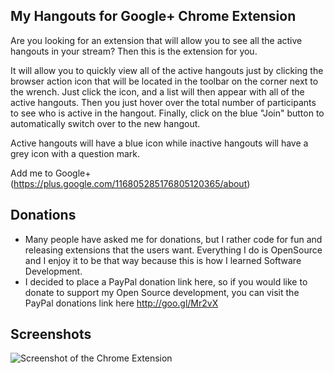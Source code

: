 My Hangouts for Google+ Chrome Extension
---------------------------------------

Are you looking for an extension that will allow you to see all the active hangouts
in your stream? Then this is the extension for you.

It will allow you to quickly view all of the active hangouts just by clicking the
browser action icon that will be located in the toolbar on the corner next to the
wrench. Just click the icon, and a list will then appear with all of the active
hangouts. Then you just hover over the total number of participants to see who
is active in the hangout. Finally, click on the blue "Join" button to automatically
switch over to the new hangout.

Active hangouts will have a blue icon while inactive hangouts will have a grey
icon with a question mark.

Add me to Google+ (https://plus.google.com/116805285176805120365/about)

Donations
----------

 - Many people have asked me for donations, but I rather code for fun and releasing
   extensions that the users want. Everything I do is OpenSource and I enjoy it
   to be that way because this is how I learned Software Development. 
 - I decided to place a PayPal donation link here, so if you would like to donate
   to support my Open Source development, you can visit the PayPal donations link
   here http://goo.gl/Mr2vX

Screenshots
----------

![Screenshot of the Chrome Extension](https://github.com/mohamedmansour/my-hangouts-extension/raw/master/screenshot/screenA.png)
